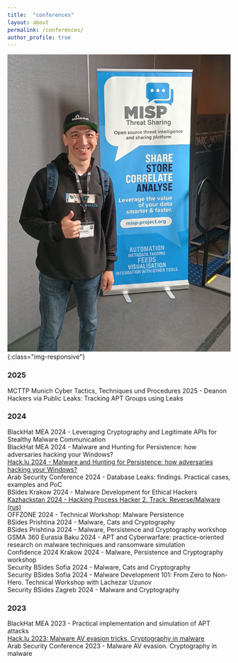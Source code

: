 ```yaml
---
title:  "conferences"
layout: about
permalink: /conferences/
author_profile: true
---
```


![conferences](/assets/images/conferences.jpg){:class="img-responsive"}      

### 2025

MCTTP Munich Cyber Tactics, Techniques und Procedures 2025 - Deanon Hackers via Public Leaks: Tracking APT Groups using Leaks       

### 2024

BlackHat MEA 2024 - Leveraging Cryptography and Legitimate APIs for Stealthy Malware Communication     
BlackHat MEA 2024 - Malware and Hunting for Persistence: how adversaries hacking your Windows?     
[Hack.lu 2024 - Malware and Hunting for Persistence: how adversaries hacking your Windows?](https://youtu.be/gW8v270HjxI?si=Kp8kMuhOmTiFAJYC)      
Arab Security Conference 2024 - Database Leaks: findings. Practical cases, examples and PoC     
BSides Krakow 2024 - Malware Development for Ethical Hackers     
[Kazhackstan 2024 - Hacking Process Hacker 2. Track: Reverse/Malware (rus)](https://www.youtube.com/watch?v=eN7qulPzA-I&list=PL6yKM2nb4YL2v-0P7GHXyfps46g1OQoTu&index=25)     
OFFZONE 2024 - Technical Workshop: Malware Persistence    
BSides Prishtina 2024 - Malware, Cats and Cryptography      
BSides Prishtina 2024 - Malware, Persistence and Cryptography workshop     
GSMA 360 Eurasia Baku 2024 - APT and Cyberwarfare: practice-oriented research on malware techniques and
ransomware simulation      
Confidence 2024 Krakow 2024 - Malware, Persistence and Cryptography workshop     
Security BSides Sofia 2024 - Malware, Cats and Cryptography     
Security BSides Sofia 2024 - Malware Development 101: From Zero to Non-Hero. Technical Workshop with Lachezar Uzunov      
Security BSides Zagreb 2024 - Malware and Cryptography      

### 2023

BlackHat MEA 2023 - Practical implementation and simulation of APT attacks       
[Hack.lu 2023: Malware AV evasion tricks. Cryptography in malware](https://www.youtube.com/watch?v=0Xa4E4ZpX2E)     
Arab Security Conference 2023 - Malware AV evasion. Cryptography in malware      